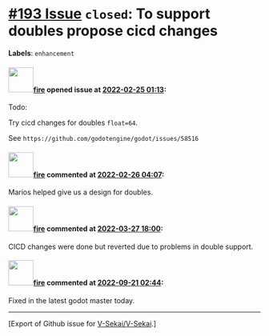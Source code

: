 # [\#193 Issue](https://github.com/V-Sekai/V-Sekai/issues/193) `closed`: To support doubles propose cicd changes
**Labels**: `enhancement`


#### <img src="https://avatars.githubusercontent.com/u/32321?u=c2e06a3d2b49a467aa907e54aa259516440267cc&v=4" width="50">[fire](https://github.com/fire) opened issue at [2022-02-25 01:13](https://github.com/V-Sekai/V-Sekai/issues/193):

Todo: 

Try cicd changes for doubles `float=64`.

See `https://github.com/godotengine/godot/issues/58516`

#### <img src="https://avatars.githubusercontent.com/u/32321?u=c2e06a3d2b49a467aa907e54aa259516440267cc&v=4" width="50">[fire](https://github.com/fire) commented at [2022-02-26 04:07](https://github.com/V-Sekai/V-Sekai/issues/193#issuecomment-1051559498):

Marios helped give us a design for doubles.

#### <img src="https://avatars.githubusercontent.com/u/32321?u=c2e06a3d2b49a467aa907e54aa259516440267cc&v=4" width="50">[fire](https://github.com/fire) commented at [2022-03-27 18:00](https://github.com/V-Sekai/V-Sekai/issues/193#issuecomment-1079985003):

CICD changes were done but reverted due to problems in double support.

#### <img src="https://avatars.githubusercontent.com/u/32321?u=c2e06a3d2b49a467aa907e54aa259516440267cc&v=4" width="50">[fire](https://github.com/fire) commented at [2022-09-21 02:44](https://github.com/V-Sekai/V-Sekai/issues/193#issuecomment-1253137440):

Fixed in the latest godot master today.


-------------------------------------------------------------------------------



[Export of Github issue for [V-Sekai/V-Sekai](https://github.com/V-Sekai/V-Sekai).]
